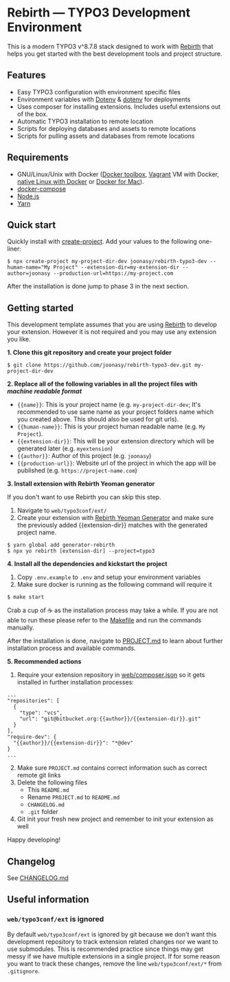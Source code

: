 # Rebirth — TYPO3 Development Environment

This is a modern TYPO3 v^8.7.8 stack designed to work with [Rebirth](https://github.com/joonasy/rebirth) that helps you get started with the best development tools and project structure.

## Features

* Easy TYPO3 configuration with environment specific files
* Environment variables with [Dotenv](https://github.com/vlucas/phpdotenv) & [dotenv](https://github.com/motdotla/dotenv#readme) for deployments
* Uses composer for installing extensions. Includes useful extensions out of the box.
* Automatic TYPO3 installation to remote location
* Scripts for deploying databases and assets to remote locations
* Scripts for pulling assets and databases from remote locations

## Requirements

* GNU/Linux/Unix with Docker ([Docker toolbox](https://www.docker.com/products/docker-toolbox), [Vagrant](https://www.vagrantup.com/downloads.html) VM with Docker, [native Linux with Docker](http://docs.docker.com/linux/step_one/) or [Docker for Mac](https://docs.docker.com/docker-for-mac/)).
* [docker-compose](https://github.com/docker/compose)
* [Node.js](http://nodejs.org/)
* [Yarn](https://yarnpkg.com)

## Quick start

Quickly install with [create-project](https://github.com/mafintosh/create-project). Add your values to the following one-liner: 

```
$ npx create-project my-project-dir-dev joonasy/rebirth-typo3-dev --human-name="My Project" --extension-dir=my-extension-dir --author=joonasy --production-url=https://my-project.com
```

After the installation is done jump to phase 3 in the next section.

## Getting started

This development template assumes that you are using [Rebirth](https://github.com/joonasy/rebirth) to develop your extension. However it is not required and you may use any extension you like.

**1. Clone this git repository and create your project folder**

    $ git clone https://github.com/joonasy/rebirth-typo3-dev.git my-project-dir-dev

**2. Replace all of the following variables in all the project files with _machine readable format_**

* `{{name}}`: This is your project name (e.g. `my-project-dir-dev`; It's recommended to use same name as your project folders name which you created above. This should also be used for git urls).   
* `{{human-name}}`: This is your project human readable name (e.g. `My Project`).
* `{{extension-dir}}`: This will be your extension directory which will be generated later (e.g. `myextension`)
* `{{author}}`: Author of this project (e.g. `joonasy`)
* `{{production-url}}`: Website url of the project in which the app will be published (e.g. `https://project-name.com`) 

**3. Install extension with Rebirth Yeoman generator**

If you don't want to use Rebirth you can skip this step.

1. Navigate to `web/typo3conf/ext/`
2. Create your extension with [Rebirth Yeoman Generator](https://github.com/joonasy/generator-rebirth) and make sure the previously added {{extension-dir}} matches with the generated project name. 

```
$ yarn global add generator-rebirth
$ npx yo rebirth [extension-dir] --project=typo3
```

**4. Install all the dependencies and kickstart the project**

1. Copy `.env.example` to `.env` and setup your environment variables
2. Make sure docker is running as the following command will require it

```
$ make start
```

Crab a cup of :coffee: as the installation process may take a while. If you are not able to run these please refer to the [Makefile](Makefile) and run the commands manually.

After the installation is done, navigate to [PROJECT.md](PROJECT.md) to learn about further installation process and available commands.

**5. Recommended actions**

1. Require your extension repository in [web/composer.json](web/composer.json) so it gets installed in further installation processes:

```
...
"repositories": [
  {
    "type": "vcs",
    "url": "git@bitbucket.org:{{author}}/{{extension-dir}}.git"
  }
],
"require-dev": {
  "{{author}}/{{extension-dir}}": "*@dev"
}
...
```

2. Make sure `PROJECT.md` contains correct information such as correct remote git links
3. Delete the following files 
    - This `README.md` 
    - Rename `PROJECT.md` to `README.md`
    - `CHANGELOG.md`
    - `.git` folder
4. Git init your fresh new project and remember to init your extension as well

Happy developing! 

## Changelog

See [CHANGELOG.md](/CHANGELOG.md)

## Useful information

### `web/typo3conf/ext` is ignored

By default `web/typo3conf/ext` is ignored by git because we don't want this development repository to track extension related changes nor we want to use submodules. This is recommended practice since things may get messy if we have multiple extensions in a single project. If for some reason you want to track these changes, remove the line `web/typo3conf/ext/*` from `.gitignore`.
